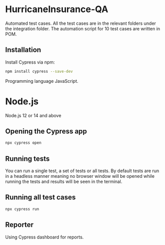 # HurricaneInsurance-QA

Automated test cases.
All the test cases are in the relevant folders under the integration folder. The automation script for 10 test cases are written in POM.  

## Installation

Install Cypress via npm:
```bash
npm install cypress --save-dev
```
Programming language JavaScript.

# Node.js

Node.js 12 or 14 and above

## Opening the Cypress app

```bash
npx cypress open
```

## Running tests

You can run a single test, a set of tests or all tests. By default tests are run in a headless manner meaning no browser window will be opened while running the tests and results will be seen in the terminal.


## Running all test cases

```bash
npx cypress run
```

## Reporter

Using Cypress dashboard for reports.





